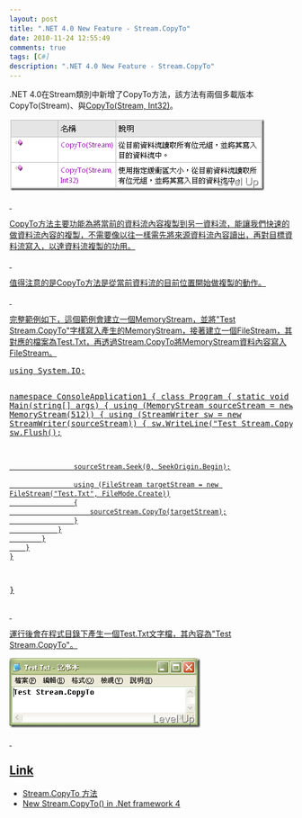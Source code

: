 ```yaml
---
layout: post
title: ".NET 4.0 New Feature - Stream.CopyTo"
date: 2010-11-24 12:55:49
comments: true
tags: [C#]
description: ".NET 4.0 New Feature - Stream.CopyTo"
---
```

<p>.NET 4.0在Stream類別中新增了CopyTo方法，該方法有兩個多載版本CopyTo(Stream)</a>、與<a href="http://msdn.microsoft.com/zh-tw/library/dd783870.aspx" target="_blank">CopyTo(Stream, Int32)</a>。</p>  <p><a href="http://files.dotblogs.com.tw/larrynung/1011/.NET4.0NewFeatureStream.CopyTo_B44A/image_4.png"><img style="border-right: 0px; border-top: 0px; border-left: 0px; border-bottom: 0px" height="128" alt="image" src="\images\posts\19671\image_thumb_1.png" width="454" border="0" /> </p>  <p> </p>  <p>CopyTo方法主要功能為將當前的資料流內容複製到另一資料流，能讓我們快速的做資料流內容的複製，不需要像以往一樣需先將來源資料流內容讀出，再對目標資料流寫入，以達資料流複製的功用。</p>  <p> </p>  <p>值得注意的是CopyTo方法是從當前資料流的目前位置開始做複製的動作。</p>  <p> </p>  <p>完整範例如下，這個範例會建立一個MemoryStream，並將"Test Stream.CopyTo"字樣寫入產生的MemoryStream，接著建立一個FileStream，其對應的檔案為Test.Txt，再透過Stream.CopyTo將MemoryStream資料內容寫入FileStream。</p>  <div class="wlWriterSmartContent" id="scid:812469c5-0cb0-4c63-8c15-c81123a09de7:e10b654b-65f9-4700-88bb-5b497491bb1d" style="padding-right: 0px; display: inline; padding-left: 0px; float: none; padding-bottom: 0px; margin: 0px; padding-top: 0px"><pre name="code" class="c#">using System.IO;

namespace ConsoleApplication1
{
    class Program
    {
        static void Main(string[] args)
        {
            using (MemoryStream sourceStream = new MemoryStream(512))
            {
                using (StreamWriter sw = new StreamWriter(sourceStream))
                {
                    sw.WriteLine("Test Stream.CopyTo");
                    sw.Flush();

                    sourceStream.Seek(0, SeekOrigin.Begin);

                    using (FileStream targetStream = new FileStream("Test.Txt", FileMode.Create))
                    {
                        sourceStream.CopyTo(targetStream);
                    }
                }
            }
        }
    }
}</pre></div>

<p> </p>

<p>運行後會在程式目錄下產生一個Test.Txt文字檔，其內容為"Test Stream.CopyTo"。</p>

<p><img style="border-right: 0px; border-top: 0px; border-left: 0px; border-bottom: 0px" height="124" alt="image" src="\images\posts\19671\image_thumb.png" width="340" border="0" /> </p>

<p> </p>

<h2>Link</h2>

<ul>
  <li>Stream.CopyTo 方法</li>

  <li>New Stream.CopyTo() in .Net framework 4</li>
</ul>